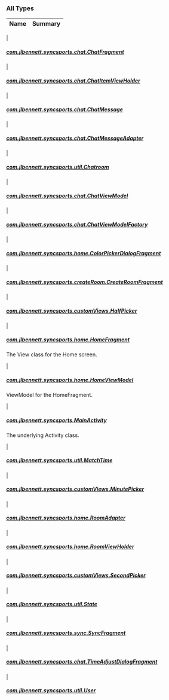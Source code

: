 

### All Types

| Name | Summary |
|---|---|
|

##### [com.jlbennett.syncsports.chat.ChatFragment](../com.jlbennett.syncsports.chat/-chat-fragment/index.md)


|

##### [com.jlbennett.syncsports.chat.ChatItemViewHolder](../com.jlbennett.syncsports.chat/-chat-item-view-holder/index.md)


|

##### [com.jlbennett.syncsports.chat.ChatMessage](../com.jlbennett.syncsports.chat/-chat-message/index.md)


|

##### [com.jlbennett.syncsports.chat.ChatMessageAdapter](../com.jlbennett.syncsports.chat/-chat-message-adapter/index.md)


|

##### [com.jlbennett.syncsports.util.Chatroom](../com.jlbennett.syncsports.util/-chatroom/index.md)


|

##### [com.jlbennett.syncsports.chat.ChatViewModel](../com.jlbennett.syncsports.chat/-chat-view-model/index.md)


|

##### [com.jlbennett.syncsports.chat.ChatViewModelFactory](../com.jlbennett.syncsports.chat/-chat-view-model-factory/index.md)


|

##### [com.jlbennett.syncsports.home.ColorPickerDialogFragment](../com.jlbennett.syncsports.home/-color-picker-dialog-fragment/index.md)


|

##### [com.jlbennett.syncsports.createRoom.CreateRoomFragment](../com.jlbennett.syncsports.create-room/-create-room-fragment/index.md)


|

##### [com.jlbennett.syncsports.customViews.HalfPicker](../com.jlbennett.syncsports.custom-views/-half-picker/index.md)


|

##### [com.jlbennett.syncsports.home.HomeFragment](../com.jlbennett.syncsports.home/-home-fragment/index.md)

The View class for the Home screen.


|

##### [com.jlbennett.syncsports.home.HomeViewModel](../com.jlbennett.syncsports.home/-home-view-model/index.md)

ViewModel for the HomeFragment.


|

##### [com.jlbennett.syncsports.MainActivity](../com.jlbennett.syncsports/-main-activity/index.md)

The underlying Activity class.


|

##### [com.jlbennett.syncsports.util.MatchTime](../com.jlbennett.syncsports.util/-match-time/index.md)


|

##### [com.jlbennett.syncsports.customViews.MinutePicker](../com.jlbennett.syncsports.custom-views/-minute-picker/index.md)


|

##### [com.jlbennett.syncsports.home.RoomAdapter](../com.jlbennett.syncsports.home/-room-adapter/index.md)


|

##### [com.jlbennett.syncsports.home.RoomViewHolder](../com.jlbennett.syncsports.home/-room-view-holder/index.md)


|

##### [com.jlbennett.syncsports.customViews.SecondPicker](../com.jlbennett.syncsports.custom-views/-second-picker/index.md)


|

##### [com.jlbennett.syncsports.util.State](../com.jlbennett.syncsports.util/-state/index.md)


|

##### [com.jlbennett.syncsports.sync.SyncFragment](../com.jlbennett.syncsports.sync/-sync-fragment/index.md)


|

##### [com.jlbennett.syncsports.chat.TimeAdjustDialogFragment](../com.jlbennett.syncsports.chat/-time-adjust-dialog-fragment/index.md)


|

##### [com.jlbennett.syncsports.util.User](../com.jlbennett.syncsports.util/-user/index.md)



